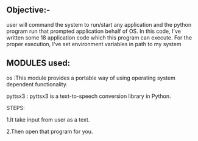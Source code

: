 ## Objective:-
  user will command the system to run/start any application and the python program run that prompted application behalf of OS.
  In this code, I've written some 18 application code which this program can execute. For the proper execution, I've set environment variables in path to my system

## MODULES used:

   os :This module provides a portable way of using operating system dependent functionality.

   pyttsx3 : pyttsx3 is a text-to-speech conversion library in Python.

STEPS:

1.It take input from user as a text.

2.Then open that program for you.

